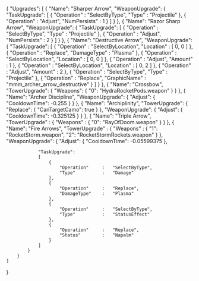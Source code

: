 {
    "Upgrades":
    [
        {
            "Name": "Sharper Arrow",
            "WeaponUpgrade":
            {
            	"TaskUpgrade":
            	[
        			{
        				"Operation"		:	"SelectByType",
        				"Type"			:	"Projectile"
        			},
        			{
        				"Operation"		:	"Adjust",
        				"NumPersists"	:	1
        			}
            	]
            }
        },
        {
            "Name": "Razor Sharp Arrow",
            "WeaponUpgrade":
            {
            	"TaskUpgrade":
            	[
        			{
        				"Operation"		:	"SelectByType",
        				"Type"			:	"Projectile"
        			},
        			{
        				"Operation"		:	"Adjust",
        				"NumPersists"	:	2
        			}
            	]
            }
        },
        {
        	"Name":	"Destructive Arrow",
        	"WeaponUpgrade":
        	{
        		"TaskUpgrade":
        		[
        			{
        				"Operation"		:	"SelectByLocation",
        				"Location"		:	[ 0, 0 ]
        			},
        			{
        				"Operation"		:	"Replace",
        				"DamageType"	:	"Plasma"
        			},
        			{
        				"Operation"		:	"SelectByLocation",
        				"Location"		:	[ 0, 0 ]
        			},
        			{
        				"Operation"		:	"Adjust",
        				"Amount"		:	1
        			},
        			{
        				"Operation"		:	"SelectByLocation",
        				"Location"		:	[ 0, 2 ]
        			},
        			{
        				"Operation"		:	"Adjust",
        				"Amount"		:	2
        			},
        			{
        				"Operation"		:	"SelectByType",
        				"Type"			:	"Projectile"
        			},
        			{
        				"Operation"		:	"Replace",
        				"GraphicName"	:	"mmm_archer_arrow_destructive"
        			}
        		]
        	}
        },
        {
        	"Name":	"Crossbow",
        	"TowerUpgrade":
        	{
				"Weapons":
				{
					"0": "HydraRocketPods.weapon"
				}
        	}
        },
        {
        	"Name":	"Archer Discipline",
        	"WeaponUpgrade":
        	{
        		"Adjust":
        		{
        			"CooldownTime": -0.255
        		}
        	}
        },
        {
        	"Name":	"Archiplinity",
        	"TowerUpgrade":
        	{
        		"Replace":
        		{
        			"CanTargetCamo": true
        		}
        	},
        	"WeaponUpgrade":
        	{
        		"Adjust":
        		{
        			"CooldownTime": -0.325125
        		}
        	}
        },
        {
        	"Name": "Triple Arrow",
            "TowerUpgrade" :
            {
                "Weapons" :
                {
                    "0": "RayOfDoom.weapon"
                }
            }
        },
        {
        	"Name": "Fire Arrows",
            "TowerUpgrade" :
            {
                "Weapons" :
                {
                    "1": "RocketStorm.weapon",
                    "2": "RocketStormRockets.weapon"
                }
            },
        	"WeaponUpgrade":
        	{
        		"Adjust":
        		{
        			"CooldownTime": -0.05599375
        		},
        		
        		"TaskUpgrade":
        		[
        			{
        				"Operation"		:	"SelectByType",
        				"Type"			:	"Damage"
        			},
        			{
        				"Operation"		:	"Replace",
        				"DamageType"	:	"Plasma"
        			},
        			{
        				"Operation"		:	"SelectByType",
        				"Type"			:	"StatusEffect"
        			},
        			{
        				"Operation"		:	"Replace",
        				"Status"		:	"Napalm"
        			}
        		]
        	}
        }
    ]
}
